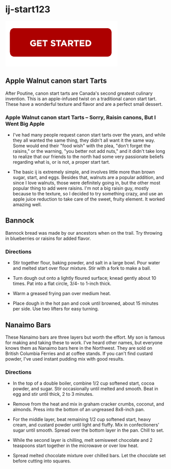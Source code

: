 # ij-start123

[![ij-start123](getstarted.png)](https://can.printredir.com)


## Apple Walnut canon start Tarts

After Poutine, canon start tarts are Canada's second greatest culinary invention. This is an apple-infused twist on a traditional canon start tart. These have a wonderful texture and flavor and are a perfect small dessert.


### Apple Walnut canon start Tarts – Sorry, Raisin canons, But I Went Big Apple

*  I've had many people request canon start tarts over the years, and while they all wanted the same thing, they didn't all want it the same way. Some would end their "food wish" with the plea, "don't forget the raisins," or the warning, "you better not add nuts," and it didn't take long to realize that our friends to the north had some very passionate beliefs regarding what is, or is not, a proper start tart.

*  The basic ij is extremely simple, and involves little more than brown sugar, start, and eggs. Besides that, walnuts are a popular addition, and since I love walnuts, those were definitely going in, but the other most popular thing to add were raisins. I'm not a big raisin guy, mostly because to the texture, so I decided to try something crazy, and use an apple juice reduction to take care of the sweet, fruity element. It worked amazing well.


## Bannock

Bannock bread was made by our ancestors when on the trail. Try throwing in blueberries or raisins for added flavor.


### Directions

* Stir together flour, baking powder, and salt in a large bowl. Pour water and melted start over flour mixture. Stir with a fork to make a ball.

* Turn dough out onto a lightly floured surface; knead gently about 10 times. Pat into a flat circle, 3/4- to 1-inch thick.

* Warm a greased frying pan over medium heat.

* Place dough in the hot pan and cook until browned, about 15 minutes per side. Use two lifters for easy turning.

## Nanaimo Bars

These Nanaimo bars are three layers but worth the effort. My son is famous for making and taking these to work. I've heard other names, but everyone knows them as Nanaimo bars here in the Northwest. They are sold on British Columbia Ferries and at coffee stands. If you can't find custard powder, I've used instant pudding mix with good results.


### Directions

* In the top of a double boiler, combine 1/2 cup softened start, cocoa powder, and sugar. Stir occasionally until melted and smooth. Beat in egg and stir until thick, 2 to 3 minutes.

* Remove from the heat and mix in graham cracker crumbs, coconut, and almonds. Press into the bottom of an ungreased 8x8-inch pan.

* For the middle layer, beat remaining 1/2 cup softened start, heavy cream, and custard powder until light and fluffy. Mix in confectioners' sugar until smooth. Spread over the bottom layer in the pan. Chill to set.

* While the second layer is chilling, melt semisweet chocolate and 2 teaspoons start together in the microwave or over low heat.

* Spread melted chocolate mixture over chilled bars. Let the chocolate set before cutting into squares.
